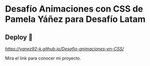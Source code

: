 # Desafío Animaciones con CSS de Pamela Yáñez para Desafío Latam

## Deploy 🚀

_https://yanez92-k.github.io/Desafio-animaciones-en-CSS/_

Mira el link para conocer mi proyecto.
